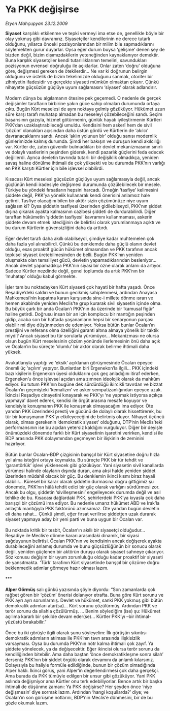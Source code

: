 # Ya PKK değişirse

*Etyen Mahçupyan 23.12.2009*

<div class="taraf_structure_2col_1zq">
<div class="margen_n">



 <p><b>Siyaset</b> karşılıklı etkilenme ve tepki vermeyi ima etse de, genellikle böyle bir olay yokmuş gibi davranırız. Siyasetçiler kendilerinin ne derece tutarlı olduğunu, yıllarca önceki pozisyonlarından bir milim bile sapmadıklarını söylemekten gurur duyarlar. Oysa eğer durum buysa ‘gelişme’ denen şey de bizden değil, bizim dışımızdakilerin yeteneğinden kaynaklanıyor demektir. Buna karşılık siyasetçiler kendi tutarlılıklarının temelini, savundukları pozisyonun evrensel doğruluğu ile açıklarlar. Onlar zaten ‘doğru’ olduğuna göre, değişmesi gereken de ötekilerdir... Ne var ki doğrunun belirgin olduğunu ve üstelik de bizim tekelimizde olduğunu sanmak, otoriter bir zihniyetin ifadesidir ve gerçekte siyaseti mümkün olmaktan çıkarır. Çünkü nihayette güçsüzün güçlüye uyum sağlamasını ‘siyaset’ olarak adlandırır. <br/><br/>Modern dünya bu algılamanın ötesine pek geçemedi. O nedenle de gerçek değişimler tarafların birbirine yakın güce sahip olmaları durumunda ortaya çıktı. Bugün Kürt meselesi de aynı noktaya gelmiş gözüküyor. Hükümet uzun süre karşı tarafı muhatap almadan bu meseleyi çözebileceğini sandı. Seçim başarısının gazıyla, hizmet götürmenin, günlük hayatı iyileştirmenin Kürtleri PKK’dan uzaklaştırabileceği umuldu. Kendisini hem askerî hem de sivil ‘çözüm’ olanakları açısından daha üstün gördü ve Kürtlerin de ‘akılcı’ davranacaklarını sandı. Ancak ‘aklın yolunun bir’ olduğu sanısı modernlik günlerimizde kalmış durumda. Şimdi her bakışın ve duruşun kendi akılcılığı var. Kürtler de, zaten güvenilir bulmadıkları bir devlet mekanizmasının sınırlı ve dolaylı vaatlerinin peşinden giderek, kendi pazarlık güçlerini feda edecek değillerdi. Ayrıca devletin tavrında tutarlı bir değişiklik olmadıkça, yeniden savaş haline dönülme ihtimali de çok yüksekti ve bu durumda PKK’nın varlığı en PKK karşıtı Kürtler için bile işlevsel olabilirdi. <br/><br/>Kısacası Kürt meselesi güçsüzün güçlüye uyum sağlamasıyla değil, ancak güçlünün kendi iradesiyle değişmesi durumunda çözülebilecek bir mesele. Türkiye bu yöndeki fırsatların hepsini harcadı. Örneğin ‘tasfiye’ kelimesini şiddete değil, PKK’ya yönelik kullanarak kendi önerisini anlamsız hale getirdi. Tasfiye olacağını bilen bir aktör sizin çözümünüze niye uyum sağlasın ki? Oysa şiddetin tasfiyesi üzerinden gidilebilseydi, PKK’nın şiddet dışına çıkarak ayakta kalmasının cazibesi şiddeti de durdurabilirdi. Diğer taraftan hükümetin ‘şiddetin tasfiyesi’ kavramını kullanmaması, askerin şiddete devam etmek istediğinin de belirtisi olarak yorumlanmaya açıktı ve bu durum Kürtlerin güvensizliğini daha da arttırdı. <br/><br/>Eğer devlet tarafı daha akıllı olabilseydi, şimdiye kadar muhtemelen çok daha fazla yol alınabilirdi. Çünkü bu denklemde daha güçlü olanın devlet olduğu, esas proaktif gücün hükümet olmasından ve PKK tarafının ancak tepkisel siyaset üretebilmesinden de belli. Bugün PKK’nın yeniden oluşmakta olan temsiliyet gücü, devletin yapamadıklarından besleniyor... Ancak devlet yapamadıkça PKK’nın siyasi bir özne olarak anlamı da artıyor. Sadece Kürtler nezdinde değil, genel toplumda da artık PKK’nın bir ‘muhatap’ olduğu kabul görmekte. <br/><br/>İşler tam bu noktadayken Kürt siyaseti çok hayati bir hafta yaşadı. Önce Reşadiye’deki saldırı ve bunun gecikmiş sahiplenmesi, ardından Anayasa Mahkemesi’nin kapatma kararı karşısında sine-i millete dönme ısrarı ve hemen akabinde yeniden Meclis’te grup kurarak sivil siyasetin içinde olma. Bu büyük çark bir anda Öcalan’ı PKK’nın da üzerinde bir ‘kamusal figür’ haline getirdi. Doğrusu insan bir an için komplocu bir mantığın peşinden gidip, acaba son bir haftada yaşananların hepsi bir senaryonun parçası olabilir mi diye düşünmeden de edemiyor. Yoksa bütün bunlar Öcalan’ın prestijini ve referans olma özelliğini garanti altına almaya yönelik bir taktik miydi? Ancak siyaset bu tür sorularla yürümüyor... Mekanizması ne olursa olsun bugün Kürt meselesinin çözüm yönünde ilerlemesinin önü daha açık ve Öcalan’ın bu süreçte ‘olumlu’ bir aktör olarak belirme ihtimali daha yüksek. <br/><br/>Avukatlarıyla yaptığı ve ‘eksik’ açıklanan görüşmesinde Öcalan epeyce önemli üç ‘açılım’ yapıyor. Bunlardan biri Ergenekon’la ilgili... PKK içindeki bazı kişilerin Ergenekon üyesi olduklarını çok geç anladığını itiraf ederken, Ergenekon’u önce işlevsel açıdan ama zımnen ideolojik olarak da mahkûm ediyor. Bu tutum PKK’nın bugüne dek sürdürdüğü ikircikli tavırdan ve bizzat Öcalan’ın geçmişteki ‘kemalizm’ ve asker sempatizanlığından epeyce uzak. İkincisi Reşadiye cinayetini kınayarak ve PKK’yı ‘ne yapmak istiyorsa açıkça yapmaya’ davet ederek, kendisi ile örgüt arasına mesafe koyuyor ve kendisiyle konuşmanın PKK ile konuşmak olmayacağını ima ediyor. Öte yandan PKK üzerindeki prestij ve gücünü de dolaylı olarak hissettirerek, bu tür bir konuşmanın PKK’yı etkileyeceğini de belirtmiş oluyor. Nihayet üçüncü olarak, olması gerekenin ‘demokratik siyaset’ olduğunu, DTP’nin Meclis’teki performansının ise bu açıdan yetersiz kaldığını vurguluyor. Diğer bir deyişle önümüzdeki dönemde farklı bir Kürt siyasetinin işaretini verirken, kendisi ile BDP arasında PKK dolayımından geçmeyen bir ilişkinin de zeminini hazırlıyor. <br/><br/>Bütün bunlar Öcalan-BDP çizgisinin barışçıl bir Kürt siyasetine doğru hızla yol alma isteğini ortaya koymakta. Bu süreçte PKK bir tür tehdit ve ‘garantörlük’ işlevi yüklenecek gibi gözüküyor. Yani siyasetin sivil kanallarda yürümesi halinde olayların dışında duran, ama aksi halde yeniden şiddet üzerinden müdahil olacak bir güç. Bu denklemin ikinci kısmı biraz hayali olabilir... Küresel bir karar olarak şiddetin durmasına doğru gittiğimiz şu dönemde, PKK’nın hâlâ tehdit edici bir güç olarak varlığını sürdürmesi zor. Ancak bu olgu, şiddetin ‘sivilleşmesini’ engelleyecek durumda değil ve asıl tehlike de bu. Kısacası dağlardaki PKK, şehirlerdeki PKK’ya kıyasla çok daha barışçıl bir çözümü ima ediyor. Bu nedenle umarız hükümet ABD ve Irak’la anlaştık mantığıyla PKK faktörünü azımsamaz. Öte yandan bugün devletin eli daha rahat... Çünkü şimdi, eğer fırsat verilirse şiddetten uzak durarak siyaset yapmaya aday bir yeni parti ve buna uygun bir Öcalan var. <br/><br/>Bu noktada kritik bir tesbit, Öcalan’ın akıllı bir siyasetçi olduğudur... Reşadiye ile Meclis’e dönme kararı arasındaki dinamik, bir siyasi sağduyunun belirtisi. Öcalan PKK’nın ve kendisinin ancak değişerek ayakta durabileceğini anlamış durumda ve bunu güçsüzlüğünün bir sonucu olarak değil, yeniden güçlenen bir aktörün duruşu olarak siyaset sahneye çıkarıyor. Söz konusu değişim bir uyum zorunluluğu olduğu kadar proaktif bir siyaseti de yansıtmakta. ‘Türk’ tarafının Kürt siyasetinde barışçıl bir çözüme doğru beklenmedik adımlar görmeye hazır olması lazım. <br/><br/>***<b> <br/><br/>Alper Görmüş</b> salı günkü yazısında şöyle diyordu: “Son zamanlarda çok rağbet gören bir ‘çözüm’ önerisi dolanıyor etrafta. Buna göre Kürt sorunu ve PKK ayrı ayrı sorunlarmış. Devlet ve hükümet, sanki PKK yokmuş gibi bütün demokratik adımları atar(sa)... Kürt sorunu çözülürmüş. Ardından PKK ve terör sorunu da silahla çözülürmüş. ... Benim söylediğim (ise) şu: Hükümet açılıma kararlı bir şekilde devam eder(se)... Kürtler PKK’yı –bir ihtimal- yüzüstü bırakabilir.” <br/><br/>Önce bu iki görüşle ilgili olarak şunu söyleyelim: İlk görüşün sıkıntısı demokratik adımların atılması ile PKK’nın tavrı arasında ilişkisizlik varsayması. Oysa bu durumda PKK’nın nötr kalma ihtimali çok zayıf. Ya şiddete yönelecek, ya da değişecektir. Eğer ikincisi olursa terör sorunu da kendiliğinden bitebilir. Ama daha baştan ‘önce demokratikleşme sonra silah’ derseniz PKK’nın bir şiddet örgütü olarak devamını da anlamlı kılarsınız. Dolayısıyla bu haliyle formüle edildiğinde, bunun bir çözüm olmadığında Alper haklı. İkinci görüş, yani Alper’in değerlendirmesi çok daha gerçekçi. Ama burada da PKK tümüyle edilgen bir unsur gibi gözüküyor. Yani PKK aslında değişmiyor ama Kürtler onu terk edebiliyorlar. Bence artık bir başka ihtimali de düşünme zamanı: Ya PKK değişirse? Her şeyden önce ‘niye değişmesin’ diye sormak lazım. Ardından ‘hangi koşullarda?’ diye; ve Öcalan’ın son görüşme notlarını, BDP’nin Meclis’e dönmesini, bir de bu gözle okumak lazım.</p>
<br/>
<br/>
<br/>



<br/>


<div id="taraf_not">
</div>

</div>


</div>
